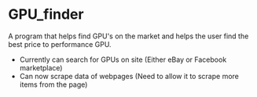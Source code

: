 # GPU_finder
A program that helps find GPU's on the market and helps the user find the best price to performance GPU.

- Currently can search for GPUs on site (Either eBay or Facebook marketplace)
- Can now scrape data of webpages (Need to allow it to scrape more items from the page)
